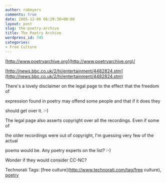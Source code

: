 ```yaml
---
author: robmyers
comments: true
date: 2005-12-06 06:29:30+00:00
layout: post
slug: the-poetry-archive
title: The Poetry Archive
wordpress_id: 745
categories:
- Free Culture
---
```


  
[http://www.poetryarchive.org](http://www.poetryarchive.org)/  
  
[http://news.bbc.co.uk/2/hi/entertainment/4482824.stm](http://news.bbc.co.uk/2/hi/entertainment/4482824.stm)  


  
There's a lovely disclaimer on the legal page to the effect that the freedom of  
  
expression found in poetry may offend some people and that if it does they  
  
should get over it. :-)  


  
The legal page also asserts copyright over all the recordings. Even if some of  
  
the older recordings were out of copyright, I'm guessing very few of the actual  
  
poems would be. Any poetry experts on the list? :-)  


  
Wonder if they would consider CC-NC?  


  


Technorati Tags: [free culture](http://www.technorati.com/tag/free culture), [poetry](http://www.technorati.com/tag/poetry)

  


